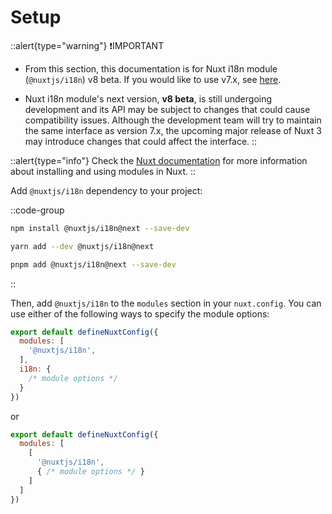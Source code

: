 # Setup

::alert{type="warning"}
❗IMPORTANT

- From this section, this documentation is for Nuxt i18n module (`@nuxtjs/i18n`) v8 beta. If you would like to use v7.x, see [here](https://i18n.nuxtjs.org/).

- Nuxt i18n module's next version, **v8 beta**, is still undergoing development and its API may be subject to changes that could cause compatibility issues. Although the development team will try to maintain the same interface as version 7.x, the upcoming major release of Nuxt 3 may introduce changes that could affect the interface.
::

::alert{type="info"}
Check the [Nuxt documentation](https://nuxt.com/docs/guide/concepts/modules) for more information about installing and using modules in Nuxt.
::

Add `@nuxtjs/i18n` dependency to your project:

::code-group
```bash [NPM]
npm install @nuxtjs/i18n@next --save-dev
```

```bash [Yarn]
yarn add --dev @nuxtjs/i18n@next
```

```bash [pnpm]
pnpm add @nuxtjs/i18n@next --save-dev
```
::

Then, add `@nuxtjs/i18n` to the `modules` section in your `nuxt.config`. You can use either of the following ways to specify the module options:

```js {}[nuxt.config.ts]
export default defineNuxtConfig({
  modules: [
    '@nuxtjs/i18n',
  ],
  i18n: {
    /* module options */
  }
})
```

or

```js {}[nuxt.config.ts]
export default defineNuxtConfig({
  modules: [
    [
      '@nuxtjs/i18n',
      { /* module options */ }
    ]
  ]
})
```
